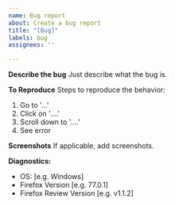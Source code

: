 ```yaml
---
name: Bug report
about: Create a bug report
title: "[Bug]"
labels: bug
assignees: ''

---
```


**Describe the bug**
Just describe what the bug is.

**To Reproduce**
Steps to reproduce the behavior:
1. Go to '...'
2. Click on '....'
3. Scroll down to '....'
4. See error

**Screenshots**
If applicable, add screenshots.

**Diagnostics:**
 - OS: [e.g. Windows]
 - Firefox Version [e.g. 77.0.1]
 - Firefox Review Version [e.g. v1.1.2]

